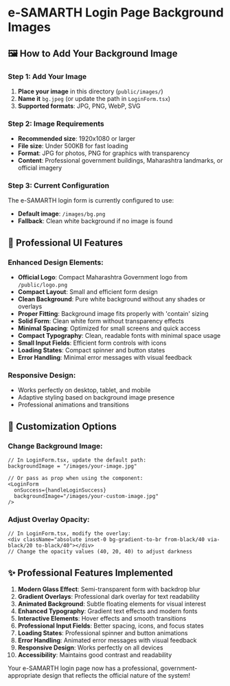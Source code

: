 # e-SAMARTH Login Page Background Images

## 🖼️ How to Add Your Background Image

### Step 1: Add Your Image
1. **Place your image** in this directory (`public/images/`)
2. **Name it** `bg.jpeg` (or update the path in `LoginForm.tsx`)
3. **Supported formats**: JPG, PNG, WebP, SVG

### Step 2: Image Requirements
- **Recommended size**: 1920x1080 or larger
- **File size**: Under 500KB for fast loading
- **Format**: JPG for photos, PNG for graphics with transparency
- **Content**: Professional government buildings, Maharashtra landmarks, or official imagery

### Step 3: Current Configuration
The e-SAMARTH login form is currently configured to use:
- **Default image**: `/images/bg.png`
- **Fallback**: Clean white background if no image is found

## 🎨 Professional UI Features

### Enhanced Design Elements:
- **Official Logo**: Compact Maharashtra Government logo from `/public/logo.png`
- **Compact Layout**: Small and efficient form design
- **Clean Background**: Pure white background without any shades or overlays
- **Proper Fitting**: Background image fits properly with 'contain' sizing
- **Solid Form**: Clean white form without transparency effects
- **Minimal Spacing**: Optimized for small screens and quick access
- **Compact Typography**: Clean, readable fonts with minimal space usage
- **Small Input Fields**: Efficient form controls with icons
- **Loading States**: Compact spinner and button states
- **Error Handling**: Minimal error messages with visual feedback

### Responsive Design:
- Works perfectly on desktop, tablet, and mobile
- Adaptive styling based on background image presence
- Professional animations and transitions

## 🔧 Customization Options

### Change Background Image:
```tsx
// In LoginForm.tsx, update the default path:
backgroundImage = "/images/your-image.jpg"

// Or pass as prop when using the component:
<LoginForm 
  onSuccess={handleLoginSuccess} 
  backgroundImage="/images/your-custom-image.jpg" 
/>
```

### Adjust Overlay Opacity:
```tsx
// In LoginForm.tsx, modify the overlay:
<div className="absolute inset-0 bg-gradient-to-br from-black/40 via-black/20 to-black/40"></div>
// Change the opacity values (40, 20, 40) to adjust darkness
```

## ✨ Professional Features Implemented

1. **Modern Glass Effect**: Semi-transparent form with backdrop blur
2. **Gradient Overlays**: Professional dark overlay for text readability
3. **Animated Background**: Subtle floating elements for visual interest
4. **Enhanced Typography**: Gradient text effects and modern fonts
5. **Interactive Elements**: Hover effects and smooth transitions
6. **Professional Input Fields**: Better spacing, icons, and focus states
7. **Loading States**: Professional spinner and button animations
8. **Error Handling**: Animated error messages with visual feedback
9. **Responsive Design**: Works perfectly on all devices
10. **Accessibility**: Maintains good contrast and readability

Your e-SAMARTH login page now has a professional, government-appropriate design that reflects the official nature of the system!

